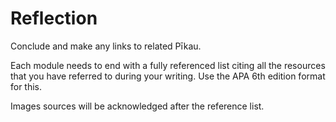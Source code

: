 # Reflection

Conclude and make any links to related Pīkau.

Each module needs to end with a fully referenced list citing all the resources that you have referred to during your writing. Use the APA 6th edition format for this.

Images sources will be acknowledged after the reference list.
